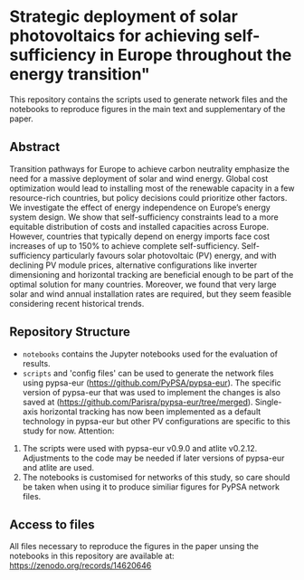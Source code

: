 # Strategic deployment of solar photovoltaics for achieving self-sufficiency in Europe throughout the energy transition"

This repository contains the scripts used to generate network files and the notebooks to reproduce figures in the main text and supplementary of the paper.

## Abstract

Transition pathways for Europe to achieve carbon neutrality emphasize the need for a massive deployment of solar and wind energy.
Global cost optimization would lead to installing most of the renewable capacity in a few resource-rich countries, but policy decisions could prioritize other factors.
We investigate the effect of energy independence on Europe’s energy system design. We show that self-sufficiency constraints lead to a more equitable distribution of costs
and installed capacities across Europe. However, countries that typically depend on energy imports face cost increases of up to 150\% to achieve complete self-sufficiency.
Self-sufficiency particularly favours solar photovoltaic (PV) energy, and with declining PV module prices, alternative configurations like inverter dimensioning and horizontal
tracking are beneficial enough to be part of the optimal solution for many countries. Moreover, we found that very large solar and wind annual installation rates are required,
but they seem feasible considering recent historical trends.

## Repository Structure

- `notebooks` contains the Jupyter notebooks used for the evaluation of results.
- `scripts` and 'config files' can be used to generate the network files using pypsa-eur (https://github.com/PyPSA/pypsa-eur). The specific version of pypsa-eur that was used to implement the changes is also saved at (https://github.com/Parisra/pypsa-eur/tree/merged). Single-axis horizontal tracking has now been implemented as a default technology in pypsa-eur but other PV configurations are specific to this study for now.
Attention:
1. The scripts were used with pypsa-eur v0.9.0 and atlite v0.2.12. Adjustments to the code may be needed if later versions of pypsa-eur and atlite are used.
2. The notebooks is customised for networks of this study, so care should be taken
when using it to produce similiar figures for PyPSA network files. 

## Access to files

All files necessary to reproduce the figures in the paper unsing the notebooks in this repository are available at: https://zenodo.org/records/14620646 

